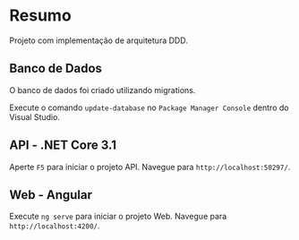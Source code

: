 # Resumo

Projeto com implementação de arquitetura DDD.

## Banco de Dados

O banco de dados foi criado utilizando migrations.

Execute o comando `update-database` no `Package Manager Console` dentro do Visual Studio.

## API - .NET Core 3.1

Aperte `F5` para iniciar o projeto API. Navegue para `http://localhost:50297/`.

## Web - Angular

Execute `ng serve` para iniciar o projeto Web. Navegue para `http://localhost:4200/`.
